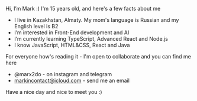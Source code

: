 Hi, I’m Mark :)
I'm 15 years old, and here's a few facts about me

- I live in Kazakhstan, Almaty. My mom's language is Russian and my English level is B2
- I’m interested in Front-End development and AI
- I’m currently learning TypeScript, Advanced React and Node.js
- I know JavaScript, HTML&CSS, React and Java

For everyone how's reading it - I'm open to collaborate and you can find me here
- @marx2do - on instagram and telegram
- markincontact@icloud.com - send me an email

Have a nice day and nice to meet you :)
